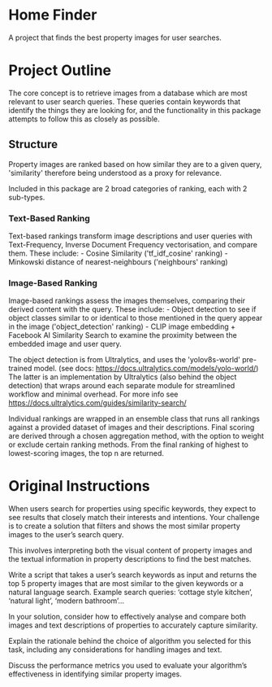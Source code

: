 # Home Finder
A project that finds the best property images for user searches.


# Project Outline
The core concept is to retrieve images from a database which are most relevant to user search queries.
These queries contain keywords that identify the things they are looking for, and the functionality in this package attempts to follow this as closely as possible.

## Structure
Property images are ranked based on how similar they are to a given query, 'similarity' therefore being understood as a proxy for relevance.

Included in this package are 2 broad categories of ranking, each with 2 sub-types.

### Text-Based Ranking
Text-based rankings transform image descriptions and user queries with Text-Frequency, Inverse Document Frequency vectorisation, and compare them. These include:
    - Cosine Similarity ('tf_idf_cosine' ranking)
    - Minkowski distance of nearest-neighbours ('neighbours' ranking)

### Image-Based Ranking
Image-based rankings assess the images themselves, comparing their derived content with the query.
These include:
    - Object detection to see if object classes similar to or identical to those mentioned in the query appear in the image ('object_detection' ranking)
    - CLIP image embedding + Facebook AI Similarity Search to examine the proximity between the embedded image and user query. 

The object detection is from Ultralytics, and uses the 'yolov8s-world' pre-trained model. (see docs: https://docs.ultralytics.com/models/yolo-world/)
The latter is an implementation by Ultralytics (also behind the object detection) that wraps around each separate module for streamlined workflow and minimal overhead. For more info see https://docs.ultralytics.com/guides/similarity-search/


Individual rankings are wrapped in an ensemble class that runs all rankings against a provided dataset of images and their descriptions.
Final scoring are derived through a chosen aggregation method, with the option to weight or exclude certain ranking methods.
From the final ranking of highest to lowest-scoring images, the top n are returned.


# Original Instructions

When users search for properties using specific keywords, they expect to see results
that closely match their interests and intentions. Your challenge is to create a solution
that filters and shows the most similar property images to the user’s search query.

This involves interpreting both the visual content of property images and the textual
information in property descriptions to find the best matches.

Write a script that takes a user’s search keywords as input and returns the top 5
property images that are most similar to the given keywords or a natural language
search. Example search queries: ‘cottage style kitchen’, ‘natural light’, ‘modern bathroom’…

In your solution, consider how to effectively analyse and compare both images and
text descriptions of properties to accurately capture similarity.

Explain the rationale behind the choice of algorithm you selected for this task,
including any considerations for handling images and text.

Discuss the performance metrics you used to evaluate your algorithm’s
effectiveness in identifying similar property images.